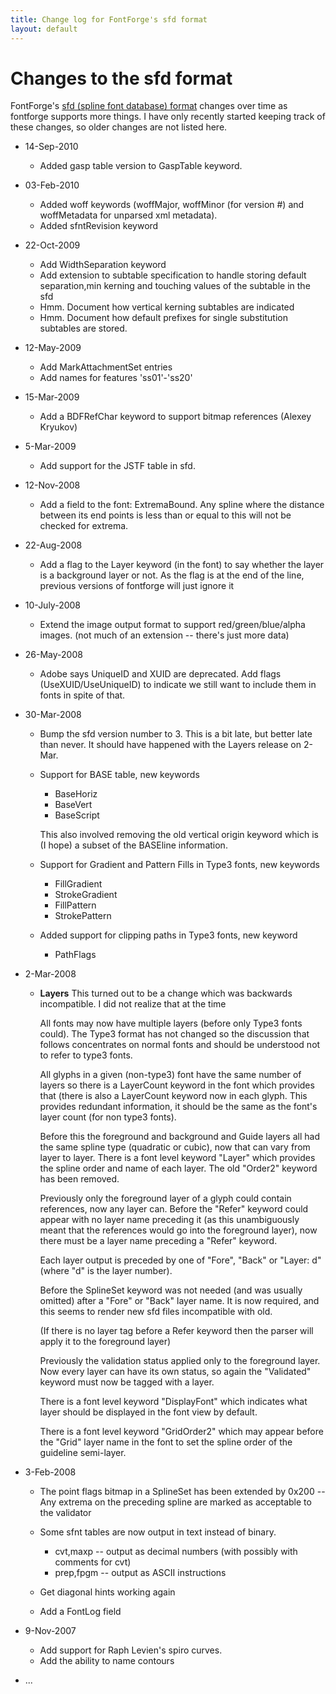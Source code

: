 ```yaml
---
title: Change log for FontForge's sfd format
layout: default
---
```



Changes to the sfd format
=========================

FontForge's [sfd (spline font database) format](sfdformat.html) changes
over time as fontforge supports more things. I have only recently
started keeping track of these changes, so older changes are not listed
here.

-   14-Sep-2010
    -   Added gasp table version to GaspTable keyword.

-   03-Feb-2010
    -   Added woff keywords (woffMajor, woffMinor (for version \#) and
        woffMetadata for unparsed xml metadata).
    -   Added sfntRevision keyword

-   22-Oct-2009
    -   Add WidthSeparation keyword
    -   Add extension to subtable specification to handle storing
        default separation,min kerning and touching values of the
        subtable in the sfd
    -   Hmm. Document how vertical kerning subtables are indicated
    -   Hmm. Document how default prefixes for single substitution
        subtables are stored.

-   12-May-2009
    -   Add MarkAttachmentSet entries
    -   Add names for features 'ss01'-'ss20'

-   15-Mar-2009
    -   Add a BDFRefChar keyword to support bitmap references (Alexey
        Kryukov)

-   5-Mar-2009
    -   Add support for the JSTF table in sfd.

-   12-Nov-2008
    -   Add a field to the font: ExtremaBound. Any spline where the
        distance between its end points is less than or equal to this
        will not be checked for extrema.

-   22-Aug-2008
    -   Add a flag to the Layer keyword (in the font) to say whether the
        layer is a background layer or not. As the flag is at the end of
        the line, previous versions of fontforge will just ignore it

-   10-July-2008
    -   Extend the image output format to support red/green/blue/alpha
        images. (not much of an extension -- there's just more data)

-   26-May-2008
    -   Adobe says UniqueID and XUID are deprecated. Add flags
        (UseXUID/UseUniqueID) to indicate we still want to include them
        in fonts in spite of that.

-   30-Mar-2008
    -   Bump the sfd version number to 3. This is a bit late, but better
        late than never. It should have happened with the Layers release
        on 2-Mar.
    -   Support for BASE table, new keywords
        -   BaseHoriz
        -   BaseVert
        -   BaseScript

        This also involved removing the old vertical origin keyword
        which is (I hope) a subset of the BASEline information.
    -   Support for Gradient and Pattern Fills in Type3 fonts, new
        keywords
        -   FillGradient
        -   StrokeGradient
        -   FillPattern
        -   StrokePattern

    -   Added support for clipping paths in Type3 fonts, new keyword
        -   PathFlags

-   2-Mar-2008
    -   **Layers**
         This turned out to be a change which was backwards
        incompatible. I did not realize that at the time

        All fonts may now have multiple layers (before only Type3 fonts
        could). The Type3 format has not changed so the discussion that
        follows concentrates on normal fonts and should be understood
        not to refer to type3 fonts.

        All glyphs in a given (non-type3) font have the same number of
        layers so there is a LayerCount keyword in the font which
        provides that (there is also a LayerCount keyword now in each
        glyph. This provides redundant information, it should be the
        same as the font's layer count (for non type3 fonts).

        Before this the foreground and background and Guide layers all
        had the same spline type (quadratic or cubic), now that can vary
        from layer to layer. There is a font level keyword "Layer" which
        provides the spline order and name of each layer. The old
        "Order2" keyword has been removed.

        Previously only the foreground layer of a glyph could contain
        references, now any layer can. Before the "Refer" keyword could
        appear with no layer name preceding it (as this unambiguously
        meant that the references would go into the foreground layer),
        now there must be a layer name preceding a "Refer" keyword.

        Each layer output is preceded by one of "Fore", "Back" or
        "Layer: d" (where "d" is the layer number).

        Before the SplineSet keyword was not needed (and was usually
        omitted) after a "Fore" or "Back" layer name. It is now
        required, and this seems to render new sfd files incompatible
        with old.

        (If there is no layer tag before a Refer keyword then the parser
        will apply it to the foreground layer)

        Previously the validation status applied only to the foreground
        layer. Now every layer can have its own status, so again the
        "Validated" keyword must now be tagged with a layer.

        There is a font level keyword "DisplayFont" which indicates what
        layer should be displayed in the font view by default.

        There is a font level keyword "GridOrder2" which may appear
        before the "Grid" layer name in the font to set the spline order
        of the guideline semi-layer.

-   3-Feb-2008
    -   The point flags bitmap in a SplineSet has been extended by
         0x200 -- Any extrema on the preceding spline are marked as
        acceptable to the validator
    -   Some sfnt tables are now output in text instead of binary.
        -   cvt,maxp -- output as decimal numbers (with possibly with
            comments for cvt)
        -   prep,fpgm -- output as ASCII instructions

    -   Get diagonal hints working again
    -   Add a FontLog field

-   9-Nov-2007
    -   Add support for Raph Levien's spiro curves.
    -   Add the ability to name contours

-   ...

